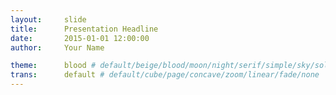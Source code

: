 ```yaml
---
layout:     slide
title:      Presentation Headline
date:       2015-01-01 12:00:00
author:     Your Name

theme:		blood # default/beige/blood/moon/night/serif/simple/sky/solarized
trans:		default # default/cube/page/concave/zoom/linear/fade/none
---
```

<script type="text/template">  
#{{ page.title }}
##{{ page.author }}
###{{ page.date }}
--horizontal
<!-- Start Writing Below in Markdown -->
Showcasing Presentation Features
--horizontal
Seperate with --horizontal between content for horizontal slides.
--vertical
Seperate with --vertical between content for vertical slides.
--horizontal
#Headers:

# Header 1

## Header 2

### Header 3
--horizontal
#Styling:

**Bold**

*Italics*

***Bold and Italics***
--horizontal
#Lists:

1. Item 1

2. Item 2

* Unordered Item 

  * Sub Item 1

    1. **Bold** Sub Sub Ordered Item
--horizontal
#Links:

[In-Line](https://www.google.com)

[I'm a reference-style link 1][1]

[I'm a reference-style link 1][2]

[1]:https://www.mozilla.org
[2]:http://www.reddit.com
--horizontal
#Images:

![Description](http://img3.wikia.nocookie.net/__cb20140102180853/fairytail/images/5/5b/Logo_Fairy_Tail_right.png)
--horizontal
#Code:

Inline `code`.

--vertical
```python
import numpy as np
def _set_colors():
    HighRGB = np.array([26, 152, 80]) / 255.
```
--horizontal
#Tables:

Here | is | a | row!
|---------|:----------|:----------:|---------:|
is   |Left|  Center  |Right|
a    | cut | it | A
column  | short | B | C 
--horizontal
#Quotes

> War does not decide who is *right*, only who is **left**.
--horizontal
# Rule

---
--horizontal
#HTML

You actually can not write in HTML using this template. If you want to create HTML presentations using this framework head over to [Reveal.js](http://lab.hakim.se/reveal-js/#/)

<!-- End Here -->
--vertical
#[Print]({{ site.url }}{{ site.baseurl }}{{ page.url }}/?print-pdf#)
#[Back](/../Project-Pages)

### Created using [reveal.js](http://lab.hakim.se/reveal-js/#/) by [Hakim El Hattab](http://hakim.se/).
</script> 


